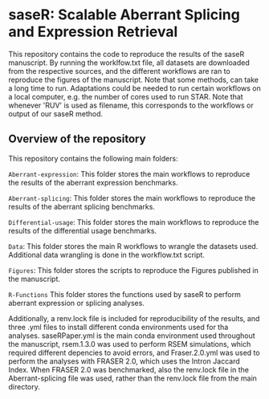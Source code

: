 # saseR: Scalable Aberrant Splicing and Expression Retrieval

This repository contains the code to reproduce the results of the saseR manuscript. By running the worklfow.txt file, all datasets are downloaded from the respective sources, and the different workflows are ran to reproduce the figures of the manuscript. Note that some methods, can take a long time to run. Adaptations could be needed to run certain workflows on a local computer, e.g. the number of cores used to run STAR. Note that whenever 'RUV' is used as filename, this corresponds to the workflows or output of our saseR method.

## Overview of the repository

This repository contains the following main folders:

`Aberrant-expression`: This folder stores the main workflows to reproduce the results of the aberrant expression benchmarks.

`Aberrant-splicing`: This folder stores the main workflows to reproduce the results of the aberrant splicing benchmarks.

`Differential-usage`: This folder stores the main workflows to reproduce the results of the differential usage benchmarks.

`Data`: This folder stores the main R workflows to wrangle the datasets used. Additional data wrangling is done in the workflow.txt script.

`Figures`: This folder stores the scripts to reproduce the Figures published in the manuscript.

`R-Functions` This folder stores the functions used by saseR to perform aberrant expression or splicing analyses.

Additionally, a renv.lock file is included for reproducibility of the results, and three .yml files to install different conda environments used for tha analyses. saseRPaper.yml is the main conda environment used throughout the manuscript, rsem.1.3.0 was used to perform RSEM simulations, which required different depencies to avoid errors, and Fraser.2.0.yml was used to perform the analyses with FRASER 2.0, which uses the Intron Jaccard Index. When FRASER 2.0 was benchmarked, also the renv.lock file in the Aberrant-splicing file was used, rather than the renv.lock file from the main directory.



